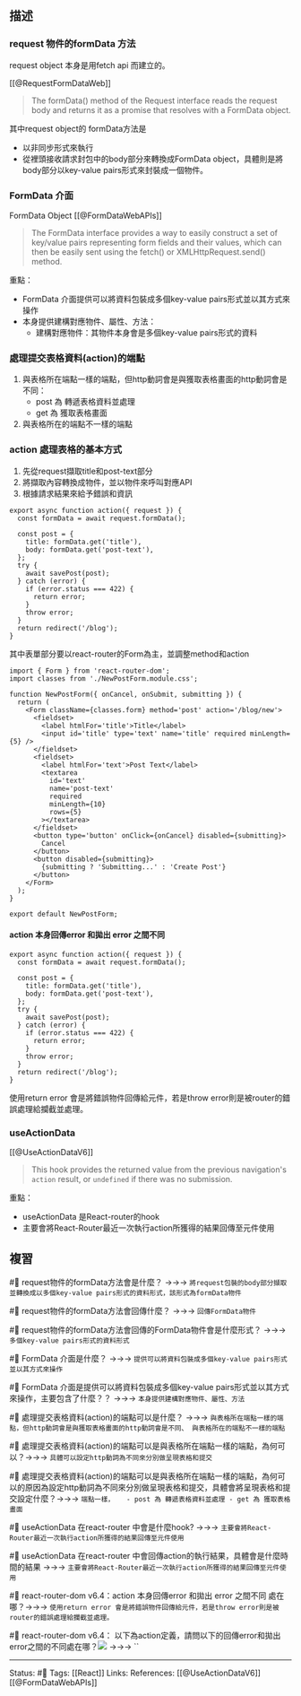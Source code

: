 ## 描述



### request 物件的formData 方法
request object 本身是用fetch api 而建立的。

[[@RequestFormDataWeb]]
> The formData() method of the Request interface reads the request body and returns it as a promise that resolves with a FormData object.

其中request object的 formData方法是  
- 以非同步形式來執行
- 從裡頭接收請求封包中的body部分來轉換成FormData object，具體則是將body部分以key-value pairs形式來封裝成一個物件。


  
### FormData 介面
FormData Object
[[@FormDataWebAPIs]]
> The FormData interface provides a way to easily construct a set of key/value pairs representing form fields and their values, which can then be easily sent using the fetch() or XMLHttpRequest.send() method.
											
重點：
- FormData 介面提供可以將資料包裝成多個key-value pairs形式並以其方式來操作
- 本身提供建構對應物件、屬性、方法：
	- 建構對應物件：其物件本身會是多個key-value pairs形式的資料


### 處理提交表格資料(action)的端點
1. 與表格所在端點一樣的端點，但http動詞會是與獲取表格畫面的http動詞會是不同：
	 - post 為 轉遞表格資料並處理
	 - get 為 獲取表格畫面
2. 與表格所在的端點不一樣的端點


### action 處理表格的基本方式
1. 先從request擷取title和post-text部分
2. 將擷取內容轉換成物件，並以物件來呼叫對應API
3. 根據請求結果來給予錯誤和資訊

```
export async function action({ request }) {
  const formData = await request.formData();

  const post = {
    title: formData.get('title'),
    body: formData.get('post-text'),
  };
  try {
    await savePost(post);
  } catch (error) {
    if (error.status === 422) {
      return error;
    }
    throw error;
  }
  return redirect('/blog');
}
```

其中表單部分要以react-router的Form為主，並調整method和action
```
import { Form } from 'react-router-dom';
import classes from './NewPostForm.module.css';

function NewPostForm({ onCancel, onSubmit, submitting }) {
  return (
    <Form className={classes.form} method='post' action='/blog/new'>
      <fieldset>
        <label htmlFor='title'>Title</label>
        <input id='title' type='text' name='title' required minLength={5} />
      </fieldset>
      <fieldset>
        <label htmlFor='text'>Post Text</label>
        <textarea
          id='text'
          name='post-text'
          required
          minLength={10}
          rows={5}
        ></textarea>
      </fieldset>
      <button type='button' onClick={onCancel} disabled={submitting}>
        Cancel
      </button>
      <button disabled={submitting}>
        {submitting ? 'Submitting...' : 'Create Post'}
      </button>
    </Form>
  );
}

export default NewPostForm;
```

#### action 本身回傳error 和拋出 error 之間不同

  
```
export async function action({ request }) {
  const formData = await request.formData();

  const post = {
    title: formData.get('title'),
    body: formData.get('post-text'),
  };
  try {
    await savePost(post);
  } catch (error) {
    if (error.status === 422) {
      return error;
    }
    throw error;
  }
  return redirect('/blog');
}
```

使用return error 會是將錯誤物件回傳給元件，若是throw error則是被router的錯誤處理給攔截並處理。


### useActionData

[[@UseActionDataV6]]
> This hook provides the returned value from the previous navigation's `action` result, or `undefined` if there was no submission.


重點：
- useActionData 是React-router的hook
- 主要會將React-Router最近一次執行action所獲得的結果回傳至元件使用



## 複習

#🧠 request物件的formData方法會是什麼？ ->->-> `將request包裝的body部分擷取並轉換成以多個key-value pairs形式的資料形式，該形式為formData物件`
<!--SR:!2023-03-26,64,250-->

#🧠 request物件的formData方法會回傳什麼？ ->->-> `回傳FormData物件`
<!--SR:!2023-01-25,28,250-->

#🧠 request物件的formData方法會回傳的FormData物件會是什麼形式？ ->->-> `多個key-value pairs形式的資料形式`
<!--SR:!2023-04-04,70,250-->

#🧠 FormData 介面是什麼？ ->->-> `提供可以將資料包裝成多個key-value pairs形式並以其方式來操作`
<!--SR:!2023-03-22,62,250-->

#🧠 FormData 介面是提供可以將資料包裝成多個key-value pairs形式並以其方式來操作，主要包含了什麼？？ ->->-> `本身提供建構對應物件、屬性、方法`
<!--SR:!2023-03-19,59,250-->

#🧠 處理提交表格資料(action)的端點可以是什麼？ ->->-> `與表格所在端點一樣的端點，但http動詞會是與獲取表格畫面的http動詞會是不同、 與表格所在的端點不一樣的端點`
<!--SR:!2023-03-31,68,250-->

#🧠 處理提交表格資料(action)的端點可以是與表格所在端點一樣的端點，為何可以？->->-> `具體可以設定http動詞為不同來分別做呈現表格和提交`
<!--SR:!2023-04-09,74,250-->

#🧠 處理提交表格資料(action)的端點可以是與表格所在端點一樣的端點，為何可以的原因為設定http動詞為不同來分別做呈現表格和提交，具體會將呈現表格和提交設定什麼？->->-> `端點一樣，	 - post 為 轉遞表格資料並處理 - get 為 獲取表格畫面`
<!--SR:!2023-03-13,55,250-->

#🧠 useActionData 在react-router 中會是什麼hook?  ->->-> `主要會將React-Router最近一次執行action所獲得的結果回傳至元件使用`
<!--SR:!2023-03-27,65,250-->


#🧠 useActionData 在react-router 中會回傳action的執行結果，具體會是什麼時間的結果  ->->-> `主要會將React-Router最近一次執行action所獲得的結果回傳至元件使用`
<!--SR:!2023-02-03,10,250-->


#🧠 react-router-dom v6.4：action 本身回傳error 和拋出 error 之間不同 處在哪？->->-> `使用return error 會是將錯誤物件回傳給元件，若是throw error則是被router的錯誤處理給攔截並處理。`
<!--SR:!2023-01-25,28,250-->

#🧠 react-router-dom v6.4： 以下為action定義，請問以下的回傳error和拋出error之間的不同處在哪？![](https://res.cloudinary.com/dqfxgtyoi/image/upload/v1671114108/blog/react/react-router/v6/action-function/action-function-return-vs-throw_tlgvpy.png) ->->-> ``
<!--SR:!2023-03-17,58,250-->



---
Status: #🌱 
Tags:
[[React]]
Links:
References:
[[@UseActionDataV6]]
[[@FormDataWebAPIs]]